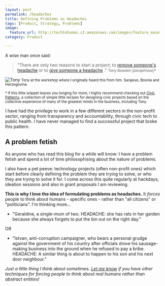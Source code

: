 ```yaml
---
layout: post
permalink: /headaches
title: Defining Problems as Headaches 
tags: [Product, Strategy, Problems]
image: 
  feature_url: http://techtohuman.s3.amazonaws.com/images/feature_maze.jpg
category: Product

---
```


A wise man once said: 

> "There are only two reasons to start a project; 
> to [remove someone's headache](http://civicpatterns.org/patterns/remove-a-headache/)
> or to [give someone a headache](http://civicpatterns.org/patterns/give-someone-a-headache/) ." 
<small> Tony Bowden <em>[paraphrase]</em>*</small> 

![Tony](http://techtohuman.s3.amazonaws.com/images/tony_bowden.jpg)
<small> Tony at the workshop where I originally heard this from him. Sarajevo, Bosnia and Herzegovina. </small> 

<small>* If this little snippet leaves you longing for more, I highly recommend checking out [Civic Patterns](http://civicpatterns.org/), a collection of simple little recipes for designing civic projects based on the collective experience of many of the greatest minds in the business, including Tony. </small> 


I have had the privilege to work in a few different sectors in the non-profit sector, ranging from transparency and accountability, through civic tech to public health. I have never managed to find a successful project that broke this pattern. 

## A problem fetish

As anyone who has read this blog for a while will know: I have a problem fetish and spend a lot of time philosophising about the nature of problems. 

I also have a pet peeve: technology projects (often non-profit ones) which start before clearly defining the problem they are trying to solve, or who they are trying to solve it for. I come across this quite regularly at hackdays, ideation sessions and also in grant proposals I am reviewing. 

**This is why I love the idea of formulating problems as headaches.** It *forces* people to think about humans - specific ones - rather than "all citizens" or "politicians". I'm thinking more...  

* "Geraldine, a single-mum of two. HEADACHE: she has rats in her garden because she always forgets to put the bin out on the right day."  

OR 

* "Istvan, anti-corruption campaigner, who bears a personal grudge against the government of his country after officials drove his sausage-making business into the ground when he refused to pay a bribe. HEADACHE: A similar thing is about to happen to his son and his next door neighbour."

*Just a little thing I think about sometimes. [Let me know](http://techtohuman.com/contact/) if you have other techniques for forcing people to think about real humans rather than abstract entities!*
  
